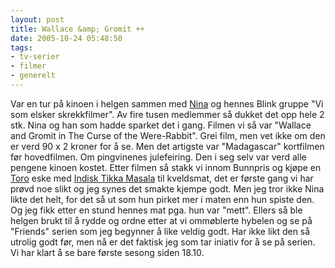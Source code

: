 ```yaml
---
layout: post
title: Wallace &amp; Gromit ++
date: 2005-10-24 05:48:50
tags: 
- tv-serier
- filmer
- generelt
---
```

Var en tur på kinoen i helgen sammen med <a href="http://nenia.slaskdot.org">Nina</a> og hennes Blink gruppe "Vi som elsker skrekkfilmer". Av fire tusen medlemmer så dukket det opp hele 2 stk. Nina og han som hadde sparket det i gang. Filmen vi så var "Wallace and Gromit in The Curse of the Were-Rabbit". Grei film, men vet ikke om den er verd 90 x 2 kroner for å se. Men det artigste var "Madagascar" kortfilmen før hovedfilmen. Om pingvinenes julefeiring. Den i seg selv var verd alle pengene kinoen kostet. Etter filmen så stakk vi innom Bunnpris og kjøpe en <a href="http://www.toro.no/">Toro</a> eske med <a href="http://www.toro.no/magasin_sunnfisk/index.php?valg=produkt&undervalg=produkt&produkt=12043">Indisk Tikka Masala</a> til kveldsmat, det er første gang vi har prøvd noe slikt og jeg synes det smakte kjempe godt. Men jeg tror ikke Nina likte det helt, for det så ut som hun pirket mer i maten enn hun spiste den. Og jeg fikk etter en stund hennes mat pga. hun var "mett". Ellers så ble helgen brukt til å rydde og ordne etter at vi ommøblerte hybelen og se på "Friends" serien som jeg begynner å like veldig godt. Har ikke likt den så utrolig godt før, men nå er det faktisk jeg som tar iniativ for å se på serien. Vi har klart å se bare første sesong siden 18.10.